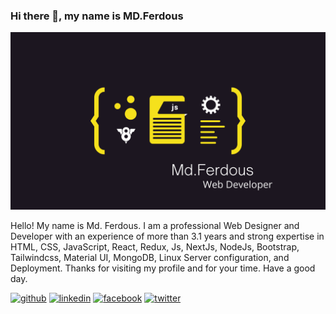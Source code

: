 ### Hi there 👋, my name is MD.Ferdous
![](https://raw.githubusercontent.com/ferdousr3/f-g-banner/main/js%20(2).png)

Hello! My name is Md. Ferdous. I am a professional Web Designer and Developer with an experience of more than 3.1 years and strong expertise in HTML, CSS, JavaScript, React, Redux, Js, NextJs, NodeJs, Bootstrap, Tailwindcss, Material UI, MongoDB, Linux Server configuration, and Deployment. Thanks for visiting my profile and for your time. Have a good day.



[<img src='https://cdn.jsdelivr.net/npm/simple-icons@3.0.1/icons/github.svg' alt='github' height='40'>](https://github.com/ferdousr3)  [<img src='https://cdn.jsdelivr.net/npm/simple-icons@3.0.1/icons/linkedin.svg' alt='linkedin' height='40'>](https://www.linkedin.com/in/ferdousr3/)  [<img src='https://cdn.jsdelivr.net/npm/simple-icons@3.0.1/icons/facebook.svg' alt='facebook' height='40'>](https://www.facebook.com/ferdousr3)  [<img src='https://cdn.jsdelivr.net/npm/simple-icons@3.0.1/icons/twitter.svg' alt='twitter' height='40'>](https://twitter.com/ferdousr3)  


